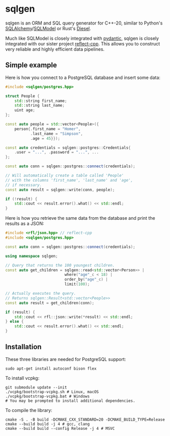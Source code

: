 # sqlgen

sqlgen is an ORM and SQL query generator for C++-20, similar to Python's [SQLAlchemy](https://github.com/sqlalchemy/sqlalchemy)/[SQLModel](https://github.com/fastapi/sqlmodel) or Rust's [Diesel](https://github.com/diesel-rs/diesel).

Much like SQLModel is closely integrated with [pydantic](https://github.com/pydantic/pydantic),
sqlgen is closely integrated with our sister project [reflect-cpp](https://github.com/getml/reflect-cpp). This allows you to construct very reliable and highly efficient data pipelines.

## Simple example

Here is how you connect to a PostgreSQL database
and insert some data:

```cpp
#include <sqlgen/postgres.hpp>

struct People {
    std::string first_name;
    std::string last_name;
    uint age;
};

const auto people = std::vector<People>({
    person{.first_name = "Homer",
           .last_name = "Simpson",
           .age = 45}});

const auto credentials = sqlgen::postgres::Credentials{
    .user = "...", .password = "...", ...
};

const auto conn = sqlgen::postgres::connect(credentials);

// Will automatically create a table called 'People'
// with the columns 'first_name', 'last_name' and 'age', 
// if necessary.
const auto result = sqlgen::write(conn, people);

if (!result) {
    std::cout << result.error().what() << std::endl;
}
```

Here is how you retrieve the same data from the database
and print the results as a JSON:

```cpp
#include <rfl/json.hpp> // reflect-cpp
#include <sqlgen/postgres.hpp>

const auto conn = sqlgen::postgres::connect(credentials);

using namespace sqlgen;

// Query that returns the 100 youngest children.
const auto get_children = sqlgen::read<std::vector<Person>> |
                          where("age"_c < 18) |
                          order_by("age"_c) |
                          limit(100);

// Actually executes the query.
// Returns sqlgen::Result<std::vector<People>>
const auto result = get_children(conn);

if (result) {
    std::cout << rfl::json::write(*result) << std::endl;
} else {
    std::cout << result.error().what() << std::endl;
}
```

## Installation

These three libraries are needed for PostgreSQL support:

```
sudo apt-get install autoconf bison flex
```

To install vcpkg:

```
git submodule update --init
./vcpkg/bootstrap-vcpkg.sh # Linux, macOS
./vcpkg/bootstrap-vcpkg.bat # Windows
# You may be prompted to install additional dependencies.
```

To compile the library:

```
cmake -S . -B build -DCMAKE_CXX_STANDARD=20 -DCMAKE_BUILD_TYPE=Release
cmake --build build -j 4 # gcc, clang
cmake --build build --config Release -j 4 # MSVC
```
